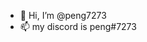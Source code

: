 - 👋 Hi, I’m @peng7273
- 📫 my discord is peng#7273

<!---
peng7273/peng7273 is a ✨ special ✨ repository because its `README.md` (this file) appears on your GitHub profile.
You can click the Preview link to take a look at your changes.
--->

